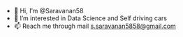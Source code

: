 - 👋 Hi, I’m @Saravanan58
- 👀 I’m interested in Data Science and Self driving cars
- 📫 Reach me through mail s.saravanan5858@gmail.com

<!---
Saravanan58/Saravanan58 is a ✨ special ✨ repository because its `README.md` (this file) appears on your GitHub profile.
You can click the Preview link to take a look at your changes.
--->
